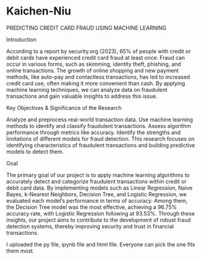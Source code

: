# Kaichen-Niu
PREDICTING CREDIT CARD FRAUD USING MACHINE LEARNING

Introduction

According to a report by security.org (2023), 65% of people with credit or debit cards have experienced credit card fraud at least once. Fraud can occur in various forms, such as skimming, identity theft, phishing, and online transactions. The growth of online shopping and new payment methods, like auto-pay and contactless transactions, has led to increased credit card use, often making it more convenient than cash. By applying machine learning techniques, we can analyze data on fraudulent transactions and gain valuable insights to address this issue.

Key Objectives & Significance of the Research

Analyze and preprocess real-world transaction data.
Use machine learning methods to identify and classify fraudulent transactions.
Assess algorithm performance through metrics like accuracy.
Identify the strengths and limitations of different models for fraud detection.
This research focuses on identifying characteristics of fraudulent transactions and building predictive models to detect them.

Goal

The primary goal of our project is to apply machine learning algorithms to accurately detect and categorize fraudulent transactions within credit or debit card data. By implementing models such as Linear Regression, Naive Bayes, k-Nearest Neighbors, Decision Tree, and Logistic Regression, we evaluated each model’s performance in terms of accuracy. Among them, the Decision Tree model was the most effective, achieving a 96.75% accuracy rate, with Logistic Regression following at 93.53%. Through these insights, our project aims to contribute to the development of robust fraud detection systems, thereby improving security and trust in financial transactions.


I uploaded the py file, ipynb file and html file. 
Everyone can pick the one fits them most.



